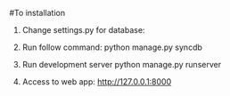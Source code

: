 #To installation

1. Change settings.py for database:

2. Run follow command:
python manage.py syncdb

3. Run development server
python manage.py runserver

4. Access to web app:
http://127.0.0.1:8000
